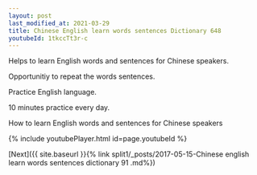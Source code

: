 ```yaml
---
layout: post
last_modified_at: 2021-03-29
title: Chinese English learn words sentences Dictionary 648 
youtubeId: 1tkccTt3r-c
---
```

 
 
Helps to learn English words and sentences for Chinese speakers.

Opportunitiy to repeat the words sentences. 

Practice English language. 
 
10 minutes practice every day. 
 
How to learn English words and sentences for Chinese speakers 
 
{% include youtubePlayer.html id=page.youtubeId %}
 
 
[Next]({{ site.baseurl }}{% link  split1/_posts/2017-05-15-Chinese english learn words sentences dictionary 91 .md%})
 
